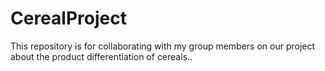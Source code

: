 # CerealProject
This repository is for collaborating with my group members on our project about the product differentiation of cereals..
